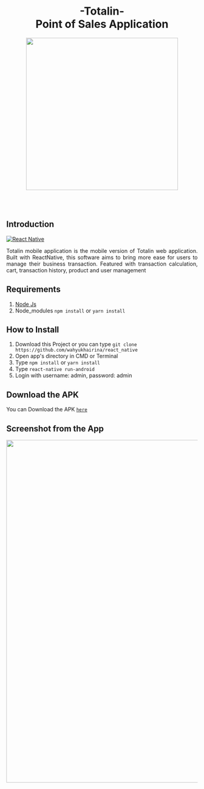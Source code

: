 <h1 align='center'>-Totalin-<br>Point of Sales Application</h1>

<p align='center'>
    <img width="400" src='https://user-images.githubusercontent.com/61218212/78546040-015ab180-7827-11ea-86ca-9846fdb5b058.gif' />
</p>

<br>
<br>

## Introduction
[![React Native](https://img.shields.io/badge/react%20native-v0.60.5-blue)](https://facebook.github.io/react-native/)

<p align='justify'>Totalin mobile application is the mobile version of Totalin web application. Built with ReactNative, this software aims to bring more ease for users to manage their business transaction. Featured with transaction calculation, cart, transaction history, product and user management</p>

## Requirements
1. <a href="https://nodejs.org/en/download/">Node Js</a>
2. Node_modules ``` npm install ``` or ``` yarn install ```

## How to Install
1. Download this Project or you can type ``` git clone https://github.com/wahyukhairina/react_native ```
2. Open app's directory in CMD or Terminal
3. Type ` npm install ` or ` yarn install `
4. Type ` react-native run-android `
5. Login with username: admin, password: admin

## Download the APK
You can Download the APK [`here`](https://drive.google.com/drive/folders/1FwjDWAkvQcoO0zuzinKwzyIZv9tG6eBK)


## Screenshot from the App
<p align='center'>
  <span>
      <image width="900" src="https://user-images.githubusercontent.com/61218212/78548788-8778f700-782b-11ea-9bfd-98ccd36964f3.png" />
      
  </span>
</p>


